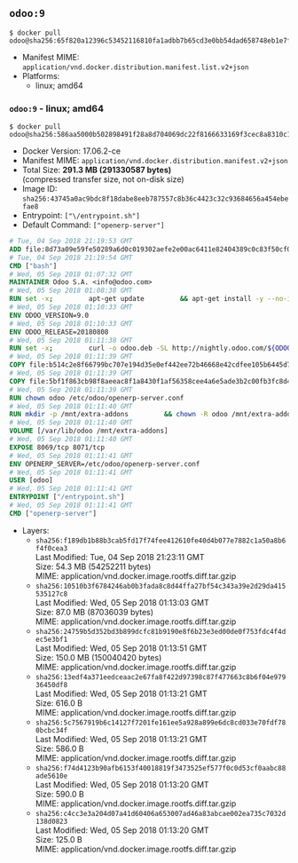 ## `odoo:9`

```console
$ docker pull odoo@sha256:65f820a12396c53452116810fa1adbb7b65cd3e0bb54dad658748eb1e7f340ab
```

-	Manifest MIME: `application/vnd.docker.distribution.manifest.list.v2+json`
-	Platforms:
	-	linux; amd64

### `odoo:9` - linux; amd64

```console
$ docker pull odoo@sha256:586aa5000b502898491f28a8d704069dc22f8166633169f3cec8a8310c1111bb
```

-	Docker Version: 17.06.2-ce
-	Manifest MIME: `application/vnd.docker.distribution.manifest.v2+json`
-	Total Size: **291.3 MB (291330587 bytes)**  
	(compressed transfer size, not on-disk size)
-	Image ID: `sha256:43745a0ac9bdc8f18dabe8eeb787557c8b36c4423c32c93684656a454ebefae8`
-	Entrypoint: `["\/entrypoint.sh"]`
-	Default Command: `["openerp-server"]`

```dockerfile
# Tue, 04 Sep 2018 21:19:53 GMT
ADD file:8d73a09e59fe50289a6d0c019302aefe2e00ac6411e82404389c0c83f50cf08a in / 
# Tue, 04 Sep 2018 21:19:54 GMT
CMD ["bash"]
# Wed, 05 Sep 2018 01:07:32 GMT
MAINTAINER Odoo S.A. <info@odoo.com>
# Wed, 05 Sep 2018 01:08:38 GMT
RUN set -x;         apt-get update         && apt-get install -y --no-install-recommends             ca-certificates             curl             node-less             python-gevent             python-pip             python-renderpm             python-support             python-watchdog         && curl -o wkhtmltox.deb -SL http://nightly.odoo.com/extra/wkhtmltox-0.12.1.2_linux-jessie-amd64.deb         && echo '40e8b906de658a2221b15e4e8cd82565a47d7ee8 wkhtmltox.deb' | sha1sum -c -         && dpkg --force-depends -i wkhtmltox.deb         && apt-get -y install -f --no-install-recommends         && apt-get purge -y --auto-remove -o APT::AutoRemove::RecommendsImportant=false -o APT::AutoRemove::SuggestsImportant=false npm         && rm -rf /var/lib/apt/lists/* wkhtmltox.deb         && pip install psycogreen==1.0
# Wed, 05 Sep 2018 01:10:33 GMT
ENV ODOO_VERSION=9.0
# Wed, 05 Sep 2018 01:10:33 GMT
ENV ODOO_RELEASE=20180808
# Wed, 05 Sep 2018 01:11:38 GMT
RUN set -x;         curl -o odoo.deb -SL http://nightly.odoo.com/${ODOO_VERSION}/nightly/deb/odoo_${ODOO_VERSION}c.${ODOO_RELEASE}_all.deb         && echo '25f90d98509484bc4b54174ccb814dd96ddb797b odoo.deb' | sha1sum -c -         && dpkg --force-depends -i odoo.deb         && apt-get update         && apt-get -y install -f --no-install-recommends         && rm -rf /var/lib/apt/lists/* odoo.deb
# Wed, 05 Sep 2018 01:11:39 GMT
COPY file:b514c2e8f66799bc707e194d35e0ef442ee72b46668e42cdfee105b6445d7eb0 in / 
# Wed, 05 Sep 2018 01:11:39 GMT
COPY file:5bf1f863cb98f8aeeac8f1a8430f1af56358cee4a6e5ade3b2c00fb3fc8d4162 in /etc/odoo/ 
# Wed, 05 Sep 2018 01:11:39 GMT
RUN chown odoo /etc/odoo/openerp-server.conf
# Wed, 05 Sep 2018 01:11:40 GMT
RUN mkdir -p /mnt/extra-addons         && chown -R odoo /mnt/extra-addons
# Wed, 05 Sep 2018 01:11:40 GMT
VOLUME [/var/lib/odoo /mnt/extra-addons]
# Wed, 05 Sep 2018 01:11:40 GMT
EXPOSE 8069/tcp 8071/tcp
# Wed, 05 Sep 2018 01:11:41 GMT
ENV OPENERP_SERVER=/etc/odoo/openerp-server.conf
# Wed, 05 Sep 2018 01:11:41 GMT
USER [odoo]
# Wed, 05 Sep 2018 01:11:41 GMT
ENTRYPOINT ["/entrypoint.sh"]
# Wed, 05 Sep 2018 01:11:41 GMT
CMD ["openerp-server"]
```

-	Layers:
	-	`sha256:f189db1b88b3cab5fd17f74fee412610fe40d4b077e7882c1a50a8b6f4f0cea3`  
		Last Modified: Tue, 04 Sep 2018 21:23:11 GMT  
		Size: 54.3 MB (54252211 bytes)  
		MIME: application/vnd.docker.image.rootfs.diff.tar.gzip
	-	`sha256:10510b3f6784246ab0b3fada8c8d44ffa27bf54c343a39e2d29da415535127c8`  
		Last Modified: Wed, 05 Sep 2018 01:13:03 GMT  
		Size: 87.0 MB (87036039 bytes)  
		MIME: application/vnd.docker.image.rootfs.diff.tar.gzip
	-	`sha256:24759b5d352bd3b899dcfc81b9190e8f6b23e3ed00de0f753fdc4f4dec5e3bf1`  
		Last Modified: Wed, 05 Sep 2018 01:13:51 GMT  
		Size: 150.0 MB (150040420 bytes)  
		MIME: application/vnd.docker.image.rootfs.diff.tar.gzip
	-	`sha256:13edf4a371eedceaac2e67fa8f422d97398c87f477663c8b6f04e97936450df8`  
		Last Modified: Wed, 05 Sep 2018 01:13:21 GMT  
		Size: 616.0 B  
		MIME: application/vnd.docker.image.rootfs.diff.tar.gzip
	-	`sha256:5c7567919b6c14127f7201fe161ee5a928a899e6dc8cd033e70fdf780bcbc34f`  
		Last Modified: Wed, 05 Sep 2018 01:13:21 GMT  
		Size: 586.0 B  
		MIME: application/vnd.docker.image.rootfs.diff.tar.gzip
	-	`sha256:f74d4123b90afb6153f40018819f3473525ef577f0c0d53cf0aabc88ade5610e`  
		Last Modified: Wed, 05 Sep 2018 01:13:20 GMT  
		Size: 590.0 B  
		MIME: application/vnd.docker.image.rootfs.diff.tar.gzip
	-	`sha256:c4cc3e3a204d07a41d60406a653007ad46a83abcae002ea735c7032d138d0823`  
		Last Modified: Wed, 05 Sep 2018 01:13:20 GMT  
		Size: 125.0 B  
		MIME: application/vnd.docker.image.rootfs.diff.tar.gzip
